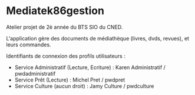 # Mediatek86gestion

Atelier projet de 2è année du BTS SIO du CNED.

L'application gère des documents de médiathèque (livres, dvds, revues), et leurs commandes.

Identifiants de connexion des profils utilisateurs :

* Service Administratif (Lecture, Ecriture) : Karen Administratif / pwdadministratif
* Service Prêt (Lecture) : Michel Pret / pwdpret
* Service Culture (aucun droit) : Jamy Culture / pwdculture
